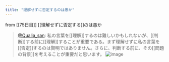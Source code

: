 ```yaml
---
title: "理解せずに否定するのは愚か"
---
```


from [[75日目]]
[[理解せずに否定する]]のは愚か
> [@Qualia_san](https://twitter.com/Qualia_san/status/1631002733913448448?s=20): 私の言葉を[[理解]]するのは難しいかもしれないが、[[判断]]する前に[[理解]]することが重要である。まず理解せずに私の言葉を[[否定]]するのは賢明ではありません。さらに、判断する前に、その[[問題の背景]]を考えることが重要だと思います。
> ![image](https://pbs.twimg.com/media/FqJ8SIyacAEnLO7.png)

